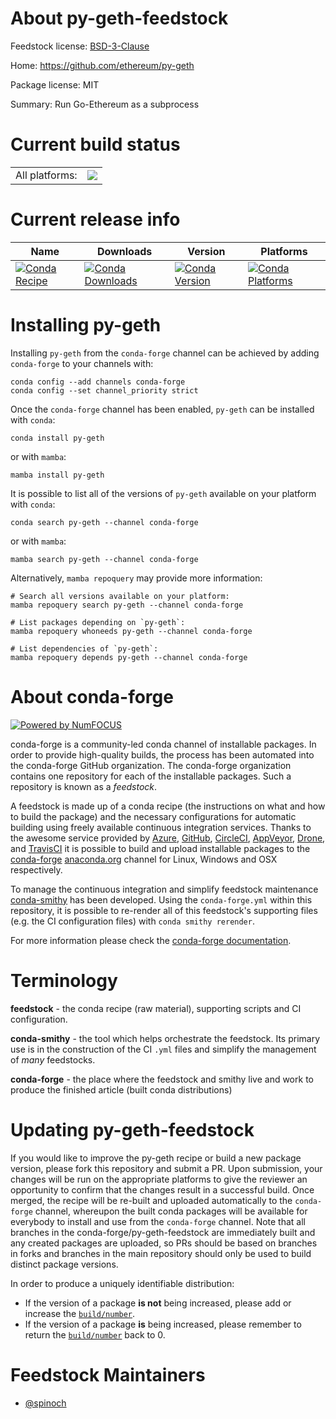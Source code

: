 About py-geth-feedstock
=======================

Feedstock license: [BSD-3-Clause](https://github.com/conda-forge/py-geth-feedstock/blob/main/LICENSE.txt)

Home: https://github.com/ethereum/py-geth

Package license: MIT

Summary: Run Go-Ethereum as a subprocess

Current build status
====================


<table><tr><td>All platforms:</td>
    <td>
      <a href="https://dev.azure.com/conda-forge/feedstock-builds/_build/latest?definitionId=18580&branchName=main">
        <img src="https://dev.azure.com/conda-forge/feedstock-builds/_apis/build/status/py-geth-feedstock?branchName=main">
      </a>
    </td>
  </tr>
</table>

Current release info
====================

| Name | Downloads | Version | Platforms |
| --- | --- | --- | --- |
| [![Conda Recipe](https://img.shields.io/badge/recipe-py--geth-green.svg)](https://anaconda.org/conda-forge/py-geth) | [![Conda Downloads](https://img.shields.io/conda/dn/conda-forge/py-geth.svg)](https://anaconda.org/conda-forge/py-geth) | [![Conda Version](https://img.shields.io/conda/vn/conda-forge/py-geth.svg)](https://anaconda.org/conda-forge/py-geth) | [![Conda Platforms](https://img.shields.io/conda/pn/conda-forge/py-geth.svg)](https://anaconda.org/conda-forge/py-geth) |

Installing py-geth
==================

Installing `py-geth` from the `conda-forge` channel can be achieved by adding `conda-forge` to your channels with:

```
conda config --add channels conda-forge
conda config --set channel_priority strict
```

Once the `conda-forge` channel has been enabled, `py-geth` can be installed with `conda`:

```
conda install py-geth
```

or with `mamba`:

```
mamba install py-geth
```

It is possible to list all of the versions of `py-geth` available on your platform with `conda`:

```
conda search py-geth --channel conda-forge
```

or with `mamba`:

```
mamba search py-geth --channel conda-forge
```

Alternatively, `mamba repoquery` may provide more information:

```
# Search all versions available on your platform:
mamba repoquery search py-geth --channel conda-forge

# List packages depending on `py-geth`:
mamba repoquery whoneeds py-geth --channel conda-forge

# List dependencies of `py-geth`:
mamba repoquery depends py-geth --channel conda-forge
```


About conda-forge
=================

[![Powered by
NumFOCUS](https://img.shields.io/badge/powered%20by-NumFOCUS-orange.svg?style=flat&colorA=E1523D&colorB=007D8A)](https://numfocus.org)

conda-forge is a community-led conda channel of installable packages.
In order to provide high-quality builds, the process has been automated into the
conda-forge GitHub organization. The conda-forge organization contains one repository
for each of the installable packages. Such a repository is known as a *feedstock*.

A feedstock is made up of a conda recipe (the instructions on what and how to build
the package) and the necessary configurations for automatic building using freely
available continuous integration services. Thanks to the awesome service provided by
[Azure](https://azure.microsoft.com/en-us/services/devops/), [GitHub](https://github.com/),
[CircleCI](https://circleci.com/), [AppVeyor](https://www.appveyor.com/),
[Drone](https://cloud.drone.io/welcome), and [TravisCI](https://travis-ci.com/)
it is possible to build and upload installable packages to the
[conda-forge](https://anaconda.org/conda-forge) [anaconda.org](https://anaconda.org/)
channel for Linux, Windows and OSX respectively.

To manage the continuous integration and simplify feedstock maintenance
[conda-smithy](https://github.com/conda-forge/conda-smithy) has been developed.
Using the ``conda-forge.yml`` within this repository, it is possible to re-render all of
this feedstock's supporting files (e.g. the CI configuration files) with ``conda smithy rerender``.

For more information please check the [conda-forge documentation](https://conda-forge.org/docs/).

Terminology
===========

**feedstock** - the conda recipe (raw material), supporting scripts and CI configuration.

**conda-smithy** - the tool which helps orchestrate the feedstock.
                   Its primary use is in the construction of the CI ``.yml`` files
                   and simplify the management of *many* feedstocks.

**conda-forge** - the place where the feedstock and smithy live and work to
                  produce the finished article (built conda distributions)


Updating py-geth-feedstock
==========================

If you would like to improve the py-geth recipe or build a new
package version, please fork this repository and submit a PR. Upon submission,
your changes will be run on the appropriate platforms to give the reviewer an
opportunity to confirm that the changes result in a successful build. Once
merged, the recipe will be re-built and uploaded automatically to the
`conda-forge` channel, whereupon the built conda packages will be available for
everybody to install and use from the `conda-forge` channel.
Note that all branches in the conda-forge/py-geth-feedstock are
immediately built and any created packages are uploaded, so PRs should be based
on branches in forks and branches in the main repository should only be used to
build distinct package versions.

In order to produce a uniquely identifiable distribution:
 * If the version of a package **is not** being increased, please add or increase
   the [``build/number``](https://docs.conda.io/projects/conda-build/en/latest/resources/define-metadata.html#build-number-and-string).
 * If the version of a package **is** being increased, please remember to return
   the [``build/number``](https://docs.conda.io/projects/conda-build/en/latest/resources/define-metadata.html#build-number-and-string)
   back to 0.

Feedstock Maintainers
=====================

* [@spinoch](https://github.com/spinoch/)

